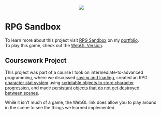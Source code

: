 <p align="center">
  <img src="https://daren-stottrup.notion.site/image/https%3A%2F%2Fs3-us-west-2.amazonaws.com%2Fsecure.notion-static.com%2F0e421f43-7055-41d3-a775-bd01e6082c46%2FRPG1.png?table=block&id=46c643a2-dea5-4ac6-ac8e-fa198ff8a6e1&spaceId=f2ac5bd7-db8b-4b29-8205-809cd644ec3b&width=2000&userId=&cache=v2">
</p>

# RPG Sandbox
To learn more about this project visit [RPG Sandbox](https://daren-stottrup.notion.site/RPG-Sandbox-ba68a58369c84ff599fd5695c8f861ba) on my [portfolio](https://daren-stottrup.notion.site/Game-Portfolio-3bc5aac8cfcb4d32af26f20301371155).
<br>
To play this game, check out the [WebGL Version](https://play.unity.com/mg/other/rpg-sandbox).

## Coursework Project
This project was part of a course I took on intermediate-to-advanced programming, where we discussed [saving and loading](Assets/Scripts/Saving/SavingSystem.cs), created an RPG [character stat system](Assets/Scripts/Stats/BaseStats.cs) using [scriptable objects to store character progression](Assets/Scripts/Stats/Progression.cs), and made [persistant objects that do not get destroyed between scenes](Assets/Scripts/Core/PersistentObjectSpawner.cs).

While it isn't much of a game, the WebGL link does allow you to play around in the scene to see the things we learned implemented.
